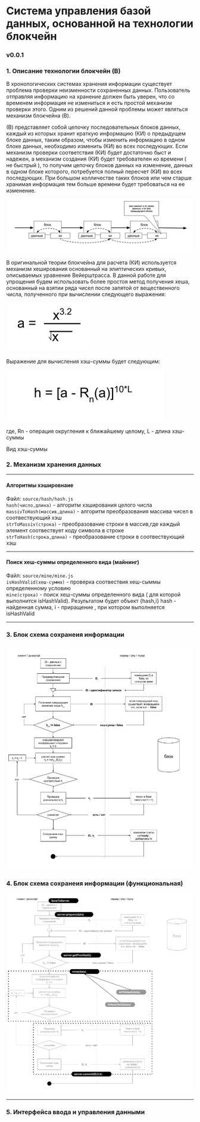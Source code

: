
# Система управления базой данных, основанной на технологии блокчейн 
### v0.0.1
### 1. Описание технологии блокчейн (B)

В хронологических системах хранения информации существует
проблема проверки неизменности сохраненных данных. 
Пользователь отправляя информацию на хранение должен быть уверен,
что со временем информация не измениться и есть простой механизм проверки 
этого. Одним из решений данной проблемы может являться механизм блокчейна (B).

(В) представляет собой цепочку последовательных блоков данных, каждый из которых хранит 
краткую информацию (КИ) о предыдущем блоке данных, таким образом, чтобы изменить информацию
в одном блоке данных, необходимо изменить (КИ) во всех последующих. Если 
механизм проверки соответствия (КИ) будет достаточно быст и надежен,
а механизм создания (КИ) будет требователен ко времени ( не быстрый ), то получим цепочку
блоков данных на изменение, данных в одном блоке которого, потребуется полный пересчет (КИ)
во всех последующих. При большом колличестве таких блоков или чем старше хранимая информация
тем больше времени будет требоваться на ее изменение.

![блоки](./media/bloks.jpg)

В оригинальной теории блокчейна для расчета (КИ) используется механизм хеширования основанный 
на элиптических кривых, описываемых уравнение Вейерштрасса. В данной работе для упрощения 
будем использовать более простоя метод получения хеша, основанный на взятии ряда чисел после 
запятой от вещественного числа, полученного при вычислении следующего выражения:


![блоки](./media/hash.jpg)

Выражение для вычисления хэш-суммы будет следующим:

![блоки](./media/hash2.jpg)

где, Rn - операция округления к ближайшему целому, L - длина хэш-суммы 

Вид хэш-суммы 


### 2. Механизм хранения данных
---
#### Алгоритмы хэшировнаие
Файл:  `source/hash/hash.js`\
`hash(число,длина)` - алгоритм хэширования целого числа\
`massivToHash(массив,длина)` - алгоритм преобразования массива чисел в соотвествующий хэш\
`strToMassiv(строка)` - преобразование строки в массив,где каждый элемент соотвествует коду символа в строке\
`strToHash(строка,длина)` - преобразование строки в соотвествующий хэш

---
#### Поиск хеш-суммы определенного вида (майнинг)
 Файл:  `source/mine/mine.js`\
`isHashValid(хеш-сумма)` - проверка соотвествия хеш-сыммы определенному условию\
`mine(строка)` - поиск хеш-суммы определенного вида ( для которой выполнится isHashValid). Результатом 
будет объект {hash,i} hash - найденная сумма, i - приращение , при котором выполняется isHashValid

---
### 3. Блок схема сохранеия информации 

![блок-схема](./media/bs-save-info.jpg)
---
### 4. Блок схема сохранеия информации (функциональная)

![блок-схема](./media/bs-save-info-func.jpg)

---
### 5. Интерфейса ввода и управления данными


